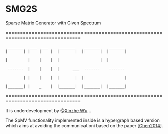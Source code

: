 # SMG2S
Sparse Matrix Generator with Given Spectrum


================================================================================

	 _______   ___  ___     _______    _______    _______                    
	|       | |    |    |  |       |  |       |  |       |

	|         |    |    |  |                  |  |  

	 -------  |    |    |  |      ___  -------    -------                                    

	        | |    |    |  |       |  |                  |					

	|_______| |    _    |  |_______|  |_______|  |_______|
												

================================================================================


It is underdevelopment by @[Xinzhe Wu](https://brunowu.github.io)...

The SpMV functionality implemented inside is a hypergraph based version which aims at avoiding the communicationi based on the paper [[Chen2014](https://link.springer.com/chapter/10.1007/978-3-319-17353-5_1)].


